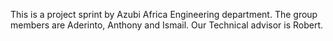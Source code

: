 This is a project sprint by Azubi Africa Engineering department.
The group members are Aderinto, Anthony and Ismail.
Our Technical advisor is Robert.